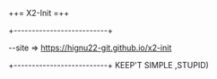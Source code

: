 
++= X2-Init =++

+--------------------------+

--site =>
https://hignu22-git.github.io/x2-init

+--------------------------+
KEEP'T SIMPLE ,STUPID)
